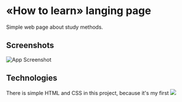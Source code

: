 
# «How to learn» langing page

Simple web page about study methods.
## Screenshots

![App Screenshot](https://via.placeholder.com/468x300?text=App+Screenshot+Here)


## Technologies
There is simple HTML and CSS in this project, because it's my first 
<img src="https://cdn.jsdelivr.net/gh/devicons/devicon/icons/html5/html5-original-wordmark.svg" />
          
